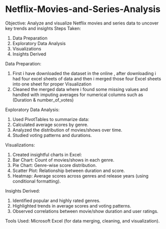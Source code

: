 # Netflix-Movies-and-Series-Analysis
Objective: Analyze and visualize Netflix movies and series data to uncover key trends and insights
Steps Taken:
 1. Data Preparation
 2. Exploratory Data Analysis
 3. Visualizations
 4. Insights Derived

Data Preparation:
 1. First i have downloaded the dataset in the online , after downloading i had four excel sheets of data and then i merged those four Excel sheets into one sheet for proper Visualization
 2. Cleaned the merged data where i found some missing values and handled with imputing averages for numerical columns such as (Duration & number_of_votes)

Exploratory Data Analysis:

 1. Used PivotTables to summarize data:
 2. Calculated average scores by genre.
 3. Analyzed the distribution of movies/shows over time.
 4. Studied voting patterns and durations.

Visualizations:

 1. Created insightful charts in Excel:
 2. Bar Chart: Count of movies/shows in each genre.
 3. Pie Chart: Genre-wise score distribution.
 4. Scatter Plot: Relationship between duration and score.
 5. Heatmap: Average scores across genres and release years (using conditional formatting).

Insights Derived:

 1. Identified popular and highly rated genres.
 2. Highlighted trends in average scores and voting patterns.
 3. Observed correlations between movie/show duration and user ratings.

Tools Used: Microsoft Excel (for data merging, cleaning, and visualization).


